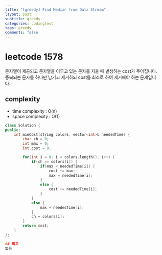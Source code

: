 ```yaml
---
title: "[greedy] Find Median from Data Stream"
layout: post
subtitle: greedy
categories: codingtest
tags: greedy
comments: false
---
```


# leetcode 1578
문자열이 제공되고 문자열을 이루고 있는 문자를 지울 때 발생하는 cost가 주어집니다. 중복되는 문자를 하나만 남기고 제거하되
cost를 최소로 하여 제거해야 하는 문제입니다.
  
## complexity
- time complexity : O(n)
- space complexity : O(1)  
  
```cpp
class Solution {
public:
    int minCost(string colors, vector<int>& neededTime) {
        char ch = 0;
        int max = 0;
        int cost = 0;

        for(int i = 0; i < colors.length(); i++) {
            if(ch == colors[i]) {
                if(max < neededTime[i]) {
                    cost += max;
                    max = neededTime[i];
                }
                else {
                    cost += neededTime[i];
                }
            }
            else {
                max = neededTime[i];
            }
            ch = colors[i];    
        }
        return cost;
    }
};

## 회고
없음